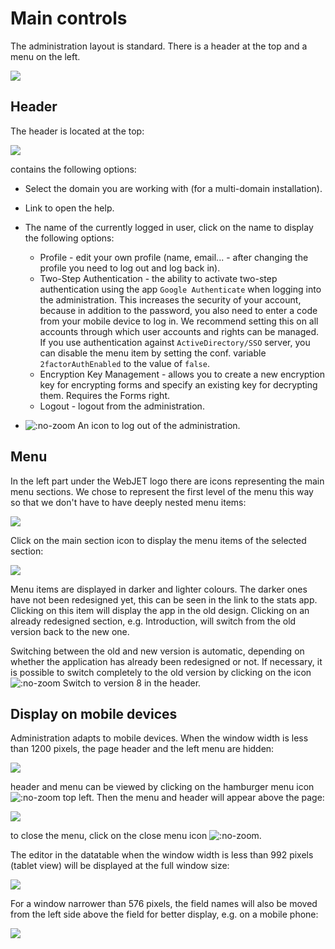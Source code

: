 # Main controls

The administration layout is standard. There is a header at the top and a menu on the left.

![](welcome.png)

## Header

The header is located at the top:

![](header.png)

contains the following options:
- Select the domain you are working with (for a multi-domain installation).
- Link to open the help.

- The name of the currently logged in user, click on the name to display the following options:
	- Profile - edit your own profile (name, email... - after changing the profile you need to log out and log back in).
	- Two-Step Authentication - the ability to activate two-step authentication using the app `Google Authenticate` when logging into the administration. This increases the security of your account, because in addition to the password, you also need to enter a code from your mobile device to log in. We recommend setting this on all accounts through which user accounts and rights can be managed. If you use authentication against `ActiveDirectory/SSO` server, you can disable the menu item by setting the conf. variable `2factorAuthEnabled` to the value of `false`.
	- Encryption Key Management - allows you to create a new encryption key for encrypting forms and specify an existing key for decrypting them. Requires the Forms right.
	- Logout - logout from the administration.
- ![](icon-logoff.png ":no-zoom") An icon to log out of the administration.

## Menu

In the left part under the WebJET logo there are icons representing the main menu sections. We chose to represent the first level of the menu this way so that we don't have to have deeply nested menu items:

![](menu-main-sections.png)

Click on the main section icon to display the menu items of the selected section:

![](menu-items.png)

Menu items are displayed in darker and lighter colours. The darker ones have not been redesigned yet, this can be seen in the link to the stats app. Clicking on this item will display the app in the old design. Clicking on an already redesigned section, e.g. Introduction, will switch from the old version back to the new one.

Switching between the old and new version is automatic, depending on whether the application has already been redesigned or not. If necessary, it is possible to switch completely to the old version by clicking on the icon ![](icon-switch8.png ":no-zoom") Switch to version 8 in the header.

## Display on mobile devices

Administration adapts to mobile devices. When the window width is less than 1200 pixels, the page header and the left menu are hidden:

![](welcome-tablet.png)

header and menu can be viewed by clicking on the hamburger menu icon ![](icon-hamburger.png ":no-zoom") top left. Then the menu and header will appear above the page:

![](welcome-tablet-showmenu.png)

to close the menu, click on the close menu icon ![](icon-hamburger-show.png ":no-zoom").

The editor in the datatable when the window width is less than 992 pixels (tablet view) will be displayed at the full window size:

![](editor-tablet.png)

For a window narrower than 576 pixels, the field names will also be moved from the left side above the field for better display, e.g. on a mobile phone:

![](editor-phone.png)
